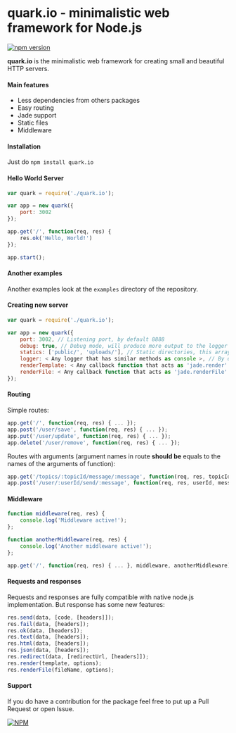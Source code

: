 quark.io - minimalistic web framework for Node.js
======
[![npm version](https://badge.fury.io/js/quark.io.svg)](http://badge.fury.io/js/quark.io)

**quark.io** is the minimalistic web framework for creating small and beautiful HTTP servers.

#### Main features
* Less dependencies from others packages
* Easy routing
* Jade support
* Static files
* Middleware

#### Installation
Just do `npm install quark.io`

#### Hello World Server

```js
var quark = require('./quark.io');

var app = new quark({
    port: 3002
});

app.get('/', function(req, res) {
    res.ok('Hello, World!')
});

app.start();
```

#### Another examples
Another examples look at the `examples` directory of the repository.

#### Creating new server

```js
var quark = require('./quark.io');

var app = new quark({
    port: 3002, // Listening port, by default 8888
    debug: true, // Debug mode, will produce more output to the logger
    statics: ['public/', 'uploads/'], // Static directories, this array by default empty.
    logger: < Any logger that has similar methods as console >, // By default output goes to the console
    renderTemplate: < Any callback function that acts as 'jade.render' >, // By default used 'jade.render'
    renderFile: < Any callback function that acts as 'jade.renderFile' >, // By default used 'jade.renderFile'
});
```

#### Routing

Simple routes:

```js
app.get('/', function(req, res) { ... });
app.post('/user/save', function(req, res) { ... });
app.put('/user/update', function(req, res) { ... });
app.delete('/user/remove', function(req, res) { ... });
```

Routes with arguments (argument names in route **should be** equals to the names of the arguments of function):

```js
app.get('/topics/:topicId/message/:message', function(req, res, topicId, message) { ... });
app.post('/user/:userId/send/:message', function(req, res, userId, message) { ... });
```

#### Middleware

```js
function middleware(req, res) {
    console.log('Middleware active!');
};

function anotherMiddleware(req, res) {
    console.log('Another middleware active!');
};

app.get('/', function(req, res) { ... }, middleware, anotherMiddleware);
```

#### Requests and responses
Requests and responses are fully compatible with native node.js implementation. But response has some new features:

```js
res.send(data, [code, [headers]]);
res.fail(data, [headers]);
res.ok(data, [headers]);
res.text(data, [headers]);
res.html(data, [headers]);
res.json(data, [headers]);
res.redirect(data, [redirectUrl, [headers]]);
res.render(template, options);
res.renderFile(fileName, options);
```

#### Support
If you do have a contribution for the package feel free to put up a Pull Request or open Issue.


[![NPM](https://nodei.co/npm/quark.io.png)](https://nodei.co/npm/quark.io/)
